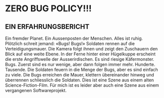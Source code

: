 # ZERO BUG POLICY!!!

## EIN ERFAHRUNGSBERICHT 
Ein fremder Planet. Ein Aussenposten der Menschen. Alles ist ruhig. Plötzlich schreit  jemand: «Bugs! Bugs!» Soldaten rennen auf die Verteidigungsmauer. Die Kamera  folgt ihnen und zeigt den Zuschauern den Blick auf eine weite Ebene. In der Ferne  hinter einer Hügelkuppe erscheint die erste Angriffswelle der Ausserirdischen. Es  sind riesige Käfermonster. Bugs.
Zuerst sind es nur wenige, aber dann folgen immer mehr. Hunderte. Tausende.  Die Soldaten feuern in die Menge der Bugs, aber es sind einfach zu viele. Die Bugs  erreichen die Mauer, klettern übereinander hinweg und überrennen schliesslich die Soldaten.
Dies ist eine Szene aus einem alten Science-Fiction-Film. Für mich ist es leider aber  auch eine Szene aus einem vergangenen Softwareprojekt.
